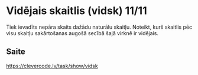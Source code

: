 # Vidējais skaitlis (vidsk) 11/11
Tiek ievadīts nepāra skaits dažādu naturālu skaitļu. Noteikt, kurš skaitlis pēc visu skaitļu sakārtošanas augošā secībā šajā virknē ir vidējais.
## Saite
https://clevercode.lv/task/show/vidsk